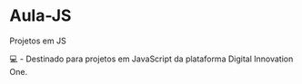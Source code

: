 # Aula-JS
Projetos em JS

:computer: - Destinado para projetos em JavaScript da plataforma Digital Innovation One.